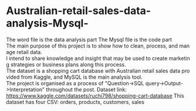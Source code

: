 # Australian-retail-sales-data-analysis-Mysql-
The word file is the data analysis part
The Mysql file is the code part
The main purpose of this project is to show how to clean, process, and manage retail data. 
I intend to share knowledge and insight that may be used to create marketing strategies or business plans along this process. 
The dataset is a shopping cart database with Australian retail sales data provided from Kaggle, and MySQL is the main analysis tool. 
The project is organised as a process of "Question->SQL query->Output->Interpretation" throughout the post.
 Dataset link: https://www.kaggle.com/datasets/ruchi798/shopping-cart-database
 This dataset has four CSV: orders, products, customers, sales

